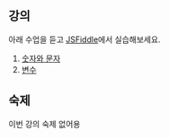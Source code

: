
## 강의

아래 수업을 듣고 [JSFiddle](https://jsfiddle.net)에서 실습해보세요.

1. [숫자와 문자](https://opentutorials.org/course/743/4647)
2. [변수](https://opentutorials.org/course/743/4673)


## 숙제

이번 강의 숙제 없어용

